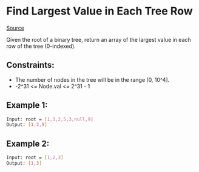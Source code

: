 # Find Largest Value in Each Tree Row
[Source](https://leetcode.com/problems/find-largest-value-in-each-tree-row/)

Given the root of a binary tree, return an array of the largest value in each row of the tree (0-indexed).

## Constraints:

 - The number of nodes in the tree will be in the range [0, 10^4].
 - -2^31 <= Node.val <= 2^31 - 1

## Example 1:
```sh
Input: root = [1,3,2,5,3,null,9]
Output: [1,3,9]
```

## Example 2:
```sh
Input: root = [1,2,3]
Output: [1,3]
```